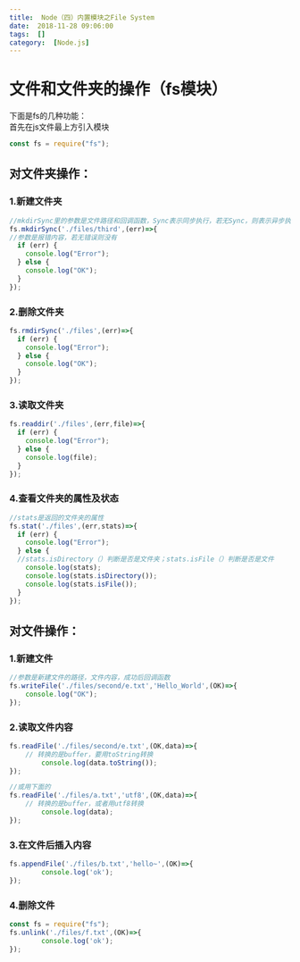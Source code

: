 ```yaml
---
title:  Node（四）内置模块之File System 
date:  2018-11-28 09:06:00 
tags:  [] 
category:  [Node.js] 
---
```

# **文件和文件夹的操作（fs模块）**

下面是fs的几种功能：  
首先在js文件最上方引入模块

```javascript
const fs = require("fs");
```

## 对文件夹操作：

### 1.新建文件夹

```javascript
//mkdirSync里的参数是文件路径和回调函数，Sync表示同步执行，若无Sync，则表示异步执行（下同）
fs.mkdirSync('./files/third',(err)=>{
//参数是报错内容，若无错误则没有
  if (err) {
    console.log("Error");
  } else {
    console.log("OK");
  }
});
```

### 2.删除文件夹

```javascript
fs.rmdirSync('./files',(err)=>{
  if (err) {
    console.log("Error");
  } else {
    console.log("OK");
  }
});
```

### 3.读取文件夹

```javascript
fs.readdir('./files',(err,file)=>{
  if (err) {
    console.log("Error");
  } else {
    console.log(file);
  }
});
```

### 4.查看文件夹的属性及状态

```javascript
//stats是返回的文件夹的属性
fs.stat('./files',(err,stats)=>{
  if (err) {
    console.log("Error");
  } else {
  //stats.isDirectory（）判断是否是文件夹；stats.isFile（）判断是否是文件
    console.log(stats);
    console.log(stats.isDirectory());
    console.log(stats.isFile());
  }
});
```

## 对文件操作：

### 1.新建文件

```javascript
//参数是新建文件的路径，文件内容，成功后回调函数
fs.writeFile('./files/second/e.txt','Hello_World',(OK)=>{
    console.log("OK");
});
```

### 2.读取文件内容

```javascript
fs.readFile('./files/second/e.txt',(OK,data)=>{
    // 转换的是buffer，要用toString转换
        console.log(data.toString());
});

//或用下面的
fs.readFile('./files/a.txt','utf8',(OK,data)=>{
    // 转换的是buffer，或者用utf8转换
        console.log(data);
});
```

### 3.在文件后插入内容

```javascript
fs.appendFile('./files/b.txt','hello~',(OK)=>{
        console.log('ok');
});
```

### 4.删除文件

```javascript
const fs = require("fs");
fs.unlink('./files/f.txt',(OK)=>{
        console.log('ok');
});
```